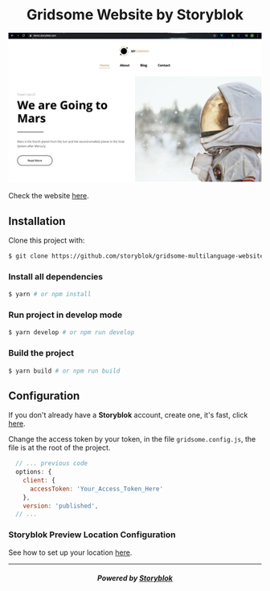 <p align="center">
  <h1 align="center">Gridsome Website by Storyblok</h1>
</p>

![Site preview image](./src/image-preview.png)

Check the website [here](https://demo.storyblok.com/).

## Installation

Clone this project with:

```sh
$ git clone https://github.com/storyblok/gridsome-multilanguage-website.git
```

### Install all dependencies

```sh
$ yarn # or npm install
```

### Run project in develop mode

```sh
$ yarn develop # or npm run develop
```

### Build the project

```sh
$ yarn build # or npm run build
```

## Configuration

If you don't already have a <strong>Storyblok</strong> account, create one, it's fast, click [here](https://app.storyblok.com/#!/).

Change the access token by your token, in the file  `gridsome.config.js`, the file is at the root of the project.

```js
  // ... previous code
  options: {
    client: {
      accessToken: 'Your_Access_Token_Here'
    },
    version: 'published',
  // ...
```

### Storyblok Preview Location Configuration

See how to set up your location [here](https://www.storyblok.com/tp/gridsome-multilanguage-website-tutorial#add-the-editor-page).

---

<p align="center">
  <h5 align="center">Powered by <a href="https://www.storyblok.com/" title="link to the Storyblok website">Storyblok</a></h5>
</p>
